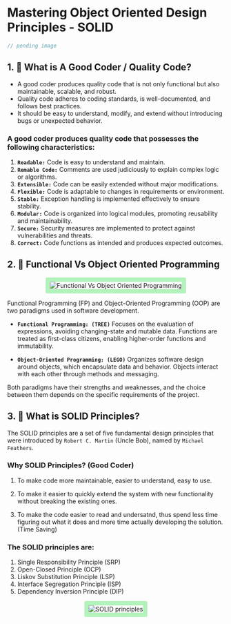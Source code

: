 # Mastering Object Oriented Design Principles - SOLID

```java
// pending image
```

## 1. 📝 What is A Good Coder / Quality Code?

- A good coder produces quality code that is not only functional but also maintainable, scalable, and robust.
- Quality code adheres to coding standards, is well-documented, and follows best practices.
- It should be easy to understand, modify, and extend without introducing bugs or unexpected behavior.

### A good coder produces quality code that possesses the following characteristics:

1. **`Readable:`** Code is easy to understand and maintain.
2. **`Remable Code:`** Comments are used judiciously to explain complex logic or algorithms.
3. **`Extensible:`** Code can be easily extended without major modifications.
4. **`Flexible:`** Code is adaptable to changes in requirements or environment.
5. **`Stable:`** Exception handling is implemented effectively to ensure stability.
6. **`Modular:`** Code is organized into logical modules, promoting reusability and maintainability.
7. **`Secure:`** Security measures are implemented to protect against vulnerabilities and threats.
8. **`Correct:`** Code functions as intended and produces expected outcomes.

## 2. 📝 Functional Vs Object Oriented Programming

<p align="center">
  <img src="https://res.cloudinary.com/dq3pru6ji/image/upload/v1711514940/Functional_and_OOP_dzt9xx.png" alt="Functional Vs Object Oriented Programming" style="border: 10px solid #b2f2bb; border-radius: 4px;">
</p>

Functional Programming (FP) and Object-Oriented Programming (OOP) are two paradigms used in software development.

- **`Functional Programming: (TREE)`** Focuses on the evaluation of expressions, avoiding changing-state and mutable data. Functions are treated as first-class citizens, enabling higher-order functions and immutability.

- **`Object-Oriented Programming: (LEGO)`** Organizes software design around objects, which encapsulate data and behavior. Objects interact with each other through methods and messaging.

Both paradigms have their strengths and weaknesses, and the choice between them depends on the specific requirements of the project.

## 3. 📝 What is SOLID Principles?

The SOLID principles are a set of five fundamental design principles that were introduced by `Robert C. Martin` (Uncle Bob), named by `Michael Feathers`.

### Why SOLID Principles? (Good Coder)

1. To make code more maintainable, easier to understand, easy to use.

2. To make it easier to quickly extend the system with new functionality without breaking the existing ones.

3. To make the code easier to read and undersatnd, thus spend less time figuring out what it does and more time actually developing the solution. (Time Saving)

### The SOLID principles are:

1. Single Responsibility Principle (SRP)
2. Open-Closed Principle (OCP)
3. Liskov Substitution Principle (LSP)
4. Interface Segregation Principle (ISP)
5. Dependency Inversion Principle (DIP)

<p align="center">
  <img src="https://res.cloudinary.com/dq3pru6ji/image/upload/v1711516442/SOLID_rlbt5u.png" alt="SOLID principles" style="border: 10px solid #b2f2bb; border-radius: 4px;">
</p>

